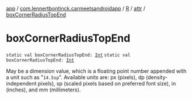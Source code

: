 [app](../../../index.md) / [com.lennertbontinck.carmeetsandroidapp](../../index.md) / [R](../index.md) / [attr](index.md) / [boxCornerRadiusTopEnd](./box-corner-radius-top-end.md)

# boxCornerRadiusTopEnd

`static val boxCornerRadiusTopEnd: `[`Int`](https://kotlinlang.org/api/latest/jvm/stdlib/kotlin/-int/index.html)
`static val boxCornerRadiusTopEnd: `[`Int`](https://kotlinlang.org/api/latest/jvm/stdlib/kotlin/-int/index.html)

May be a dimension value, which is a floating point number appended with a unit such as "`14.5sp`". Available units are: px (pixels), dp (density-independent pixels), sp (scaled pixels based on preferred font size), in (inches), and mm (millimeters).


